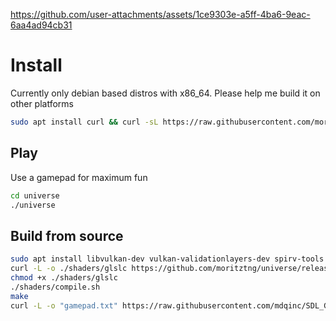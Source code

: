 https://github.com/user-attachments/assets/1ce9303e-a5ff-4ba6-9eac-6aa4ad94cb31
# Install
Currently only debian based distros with x86_64. Please help me build it on other platforms
```bash
sudo apt install curl && curl -sL https://raw.githubusercontent.com/moritztng/universe/main/install.sh | bash
```

## Play
Use a gamepad for maximum fun
```bash
cd universe
./universe
```

## Build from source
```bash
sudo apt install libvulkan-dev vulkan-validationlayers-dev spirv-tools libglfw3-dev libglm-dev libeigen3-dev vim-common xxd g++ make
curl -L -o ./shaders/glslc https://github.com/moritztng/universe/releases/download/v0.1/glslc
chmod +x ./shaders/glslc
./shaders/compile.sh
make
curl -L -o "gamepad.txt" https://raw.githubusercontent.com/mdqinc/SDL_GameControllerDB/master/gamecontrollerdb.txt
```
